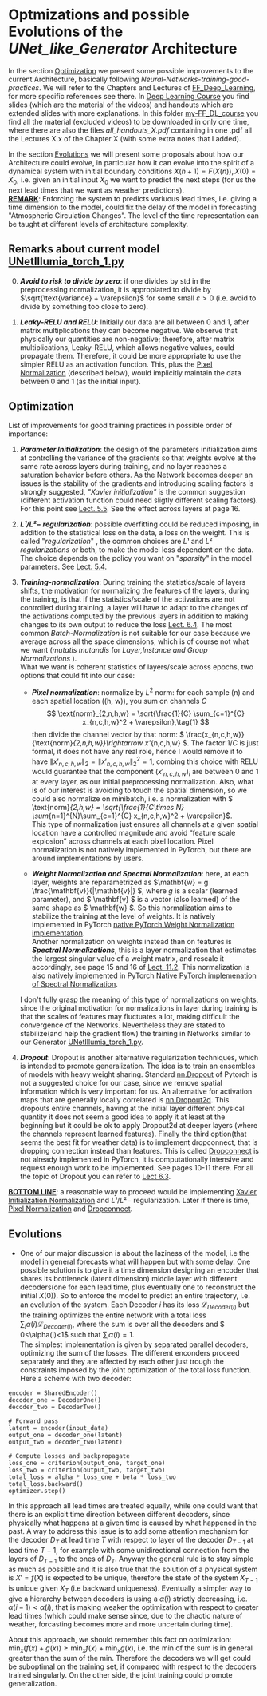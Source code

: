 # Optmizations and possible Evolutions of the _UNet_like_Generator_ Architecture

In the section [Optimization](#optimization) we present some possible improvements to the current Architecture, basically following _Neural-Networks-training-good-practices_. We will refer to the Chapters and Lectures of [FF_Deep_Learning](https://fleuret.org/dlc/), for more specific references see there. In [Deep Learning Course](https://fleuret.org/dlc/) you find slides (which are the material of the videos) and handouts which are extended slides with more explanations.  In this folder [my-FF_DL_course](https://cineca.sharepoint.com/:f:/r/sites/HPC/Documenti%20condivisi/Projects/Funded/TheAILAM/PaperUtili/Deep_Learning_Course_FFLeuret?csf=1&web=1&e=uklrLe) you find all the material (excluded videos) to be downloaded in only one time, where there are also the files _all_handouts_X.pdf_ containing in one .pdf all the Lectures X.x of the Chapter X (with some extra notes that I added).

In the section [Evolutions](#evolutions) we will present some proposals about how our Architecture could  evolve, in particular how it can evolve into the spirit of a dynamical system with  initial boundary conditions $X(n+1)=F(X(n)), X(0)=X_0$, i.e. given an initial input $X_0$ we want to predict the next steps (for us the next lead times that we want as weather predictions).<br>
 **<u>REMARK</u>**: Enforcing the system to predicts variuous lead times, i.e. giving a time dimension to the model, could fix the delay of the model in forecasting "Atmospheric Circulation Changes".  The level of the time representation can be taught at different levels of architecture complexity.


 ## Remarks about current model [UNetIllumia_torch_1.py](Pytorch_porting_of_UNet-Illumia/UNetIllumia_torch_1.py)

0. ***Avoid to risk to divide by zero***:  if one divides by std in the preprocessing normalization, it is appropiated to divide by $\sqrt{\text{variance} + \varepsilon}$  for some small $\varepsilon>0$ (i.e. avoid to divide by  something too close to zero).

1. ***Leaky-RELU and RELU***: Initially our data are all between 0 and 1, after matrix multiplications they can become negative. We observe that physically our quantities are non-negative; therefore, after matrix multiplications, Leaky-RELU, which allows negative values, could propagate them. Therefore, it could be more appropriate to use the simpler RELU as an activation function. This, plus the [Pixel Normalization](#pixel-normalization) (described below), would implicitly maintain the data between 0 and 1 (as the initial input).



## Optimization

List of improvements for good training practices in possible order of importance:


1. ***Parameter Initialization***: the design of the parameters initialization aims at controlling the variance of the gradients so that weights evolve at the same rate across layers during training, and no layer reaches a saturation behavior before others. As the Network becomes deeper an issues is the stability of the gradients and introducing scaling factors is strongly suggested, *"Xavier initialization"* is the common suggestion (different activation function could need sligtly different scaling factors). For this point see [Lect. 5.5](https://cineca.sharepoint.com/:f:/r/sites/HPC/Documenti%20condivisi/Projects/Funded/TheAILAM/PaperUtili/Deep_Learning_Course_FFLeuret/5?csf=1&web=1&e=omt5Iw).  See the effect across layers at page 16.

2.  ***$L¹/L²-$ regularization***: possible overfitting could be reduced imposing, in addition to the  statistical loss on the data, a loss on the weight. This is called "_regularization_" , the common choices are $L¹$ and $L²$ _regularizations_ or both, to make the model less dependent on the data. The choice depends   on the policy you want on "_sparsity_" in the model parameters. See [Lect. 5.4](https://cineca.sharepoint.com/:f:/r/sites/HPC/Documenti%20condivisi/Projects/Funded/TheAILAM/PaperUtili/Deep_Learning_Course_FFLeuret/5?csf=1&web=1&e=cFGsGz).

3. ***Training-normalization***:  During training the statistics/scale of layers shifts, the motivation for normalizing the features of the layers, during the training,   is that if the statistics/scale of the activations are not controlled during training, a layer will have to adapt to the changes of the activations computed by the previous layers in addition to making changes to its own output to reduce the loss [Lect. 6.4](https://cineca.sharepoint.com/:f:/r/sites/HPC/Documenti%20condivisi/Projects/Funded/TheAILAM/PaperUtili/Deep_Learning_Course_FFLeuret/6?csf=1&web=1&e=12tYb2). The most common *Batch-Normalization* is not suitable for our case because we average across all the space dimensions, which is of course not what we want (_mutatis mutandis_ for *Layer,Instance and Group Normalizations* ).<br>
What we want  is coherent statistics of layers/scale across epochs, two options that could fit into our case:<br>
   - ***Pixel normalization***:  normalize by $L^2$ norm: for each sample \(n\) and each spatial location \((h, w)\), you sum on channels $C$
<a name="norm_on_C"></a>
    $$
    \text{norm}_{2,n,h,w} = \sqrt{\frac{1}{C} \sum_{c=1}^{C} x_{n,c,h,w}^2 + \varepsilon},\tag{1}
    $$
      then divide the channel vector by that norm: $  \frac{x_{n,c,h,w}}{\text{norm}_{2,n,h,w}}\rightarrow x'_{n,c,h,w} $. The factor $1/C$ is just formal, it does not have any real role, hence I would  remove it to have $\|x'_{n,c,h,w}\|_2= \|x'_{n,c,h,w}\|_2^2=1$, combing this choice with RELU would guarantee that the component $(x'_{n,c,h,w})_i$ are between 0 and 1 at every layer, as our initial preprocessing normalization. Also, what is of our interest is avoiding to touch the spatial dimension, so we could also normalize on minibatch, i.e. a normalization with $ \text{norm}_{2,h,w} = \sqrt{\frac{1}{C\times N} \sum_{n=1}^{N}\sum_{c=1}^{C} x_{n,c,h,w}^2 + \varepsilon}$.<br>
      This type of normalization just ensures all channels at a given spatial location have a controlled magnitude and avoid “feature scale explosion” across channels at each pixel location. Pixel normalization is not natively implemented in PyTorch, but there are around implementations by users.<br>

   - ***Weight Normalization and Spectral Normalization***:  here, at each layer, weights are reparametrized as  $\mathbf{w} = g \frac{\mathbf{v}}{\|\mathbf{v}\|} $, where $g$ is a scalar (learned parameter), and  $ \mathbf{v} $ is a vector (also learned) of the same shape as $ \mathbf{w} $. So this normalization aims to stabilize the training at the level of weights. It is natively implemented in PyTorch [native PyTorch Weight Normalization implementation](https://pytorch.org/docs/stable/generated/torch.nn.utils.weight_norm.html).<br>
   Another normalization on weights instead than on features is ***Spectral Normalizations***, this is a layer normalization that estimates the largest singular value of a weight matrix, and rescale it accordingly, see page 15 and 16 of [Lect. 11.2](https://cineca.sharepoint.com/:f:/r/sites/HPC/Documenti%20condivisi/Projects/Funded/TheAILAM/PaperUtili/Deep_Learning_Course_FFLeuret/11?csf=1&web=1&e=CFYwZ5). This normalization is also natively implemented in PyTorch [Native PyTorch implemenation of Spectral Normalization](https://pytorch.org/docs/stable/generated/torch.nn.utils.spectral_norm.html).


   I don't fully grasp the meaning of this type of normalizations on weights, since the original motivation for normalizations in layer during training is that the scales of features may fluctuates a lot, making difficult the convergence of the Networks. Nevertheless they are stated to stabilize(and help the gradient flow) the training in Networks similar to our Generator [UNetIllumia_torch_1.py](Pytorch_porting_of_UNet-Illumia/UNetIllumia_torch_1.py).


4. ***Dropout***: Dropout is another alternative regularization techniques, which is intended to promote generalization. The idea is to train an ensembles of models with heavy weight sharing. Standard [nn.Dropout](https://pytorch.org/docs/stable/generated/torch.nn.Dropout.html) of Pytorch is not a suggested choice for our case, since we remove spatial information which is very important for us. An alternative for activation maps that are generally locally correlated is  [nn.Dropout2d](https://pytorch.org/docs/stable/generated/torch.nn.Dropout2d.html). This dropouts entire channels, having at the initial layer different physical quantity it does not seem a good idea to apply it at least at the beginning but it could be ok to apply Dropout2d at deeper layers (where the channels represent learned features). Finally the third option(that seems the best fit for weather data) is to implement dropconnect, that is dropping connection instead than features. This is called [Dropconnect](https://onedrive.live.com/?cid=889319B7F408E8A1&id=889319B7F408E8A1%2166795&parId=889319B7F408E8A1%2156047&o=OneUp) is not already implemented in PyTorch, it is computationally intensive and request enough work to be implemented. See pages 10-11 there. For all the topic of Dropout you can refer to [Lect 6.3](https://cineca.sharepoint.com/:f:/r/sites/HPC/Documenti%20condivisi/Projects/Funded/TheAILAM/PaperUtili/Deep_Learning_Course_FFLeuret/6?csf=1&web=1&e=t89sfA).


**<u>BOTTOM LINE</u>**: a reasonable way to proceed would be implementing [Xavier Initialization Normalization](#parameter-initialization) and $L¹/L²-$ regularization. Later if there is time, [Pixel Normalization](#pixel-normalization)  and [Dropconnect](#dropout). 

## Evolutions


- One of our major discussion is about the laziness of the model, i.e  the model in general forecasts what will happen but with some delay. One possible solution is to give it a time dimension  designing an encoder that shares its bottleneck (latent dimension) middle layer with  different decoders(one for each lead time, plus eventually one to reconstruct the initial $X(0)$). So to enforce the model to predict an entire trajectory, i.e. an evolution of the system.  Each Decoder $i$ has its loss $\mathcal{L}_{Decoder(i)}$ but the training optimizes the entire network with a total loss $\sum_i \alpha(i)\mathcal{L}_{Decoder(i)}$, where the sum is over all the decoders and $ 0<\alpha(i)<1$ such that $\sum_i \alpha(i)=1$.<br>
The simplest implementation is given by  separated parallel decoders, optimizing the sum of the losses. The  different enconders proceed separately and they are affected by each other just trough the constraints imposed by the joint optimization of the total loss function. Here  a scheme with two decoder:


```
encoder = SharedEncoder()
decoder_one = DecoderOne()
decoder_two = DecoderTwo()

# Forward pass
latent = encoder(input_data)
output_one = decoder_one(latent)
output_two = decoder_two(latent)

# Compute losses and backpropagate
loss_one = criterion(output_one, target_one)
loss_two = criterion(output_two, target_two)
total_loss = alpha * loss_one + beta * loss_two
total_loss.backward()
optimizer.step()
```

 In this approach all lead times are treated equally, while one could want that there is an explicit time direction between different decoders, since physically what happens at a given time is caused by what happened in the past. A way to address this issue is to add some attention mechanism for the decoder $D_{T}$  at lead time $T$ with respect  to layer of the decoder $D_{T-1}$ at lead time $T-1$, for example with some unidirectional connection from the layers of $D_{T-1}$ to the ones of $D_{T}$. Anyway the general rule is to stay simple as much as possible and it is also true that the solution of a physical system is $X'= f(X)$ is expected to be unique, therefore the state of the system $X_{T-1}$ is unique given $X_{T}$ (i.e backward uniqueness).
Eventually a simpler way to give a hierarchy between decoders is using a $\alpha(i)$ strictly decreasing, i.e. $\alpha(i-1)< \alpha(i)$, that is making weaker the optimization with respect to greater lead times (which could make sense since, due to the chaotic nature of weather, forcasting becomes more and more uncertain during time).

About this approach, we should remember this fact on optimization: $\min_x (f(x)+g(x)) \geq \min_x f(x) + \min_x g(x)$, i.e. the min of the sum is in general greater than the sum of the min. Therefore the decoders we will get could be suboptimal on the training set, if compared with respect to the decoders trained singularly. On the other side, the joint training could promote generalization.


